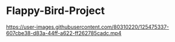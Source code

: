 # Flappy-Bird-Project


https://user-images.githubusercontent.com/80310220/125475337-607cbe38-d83a-44ff-a622-ff262785cadc.mp4

